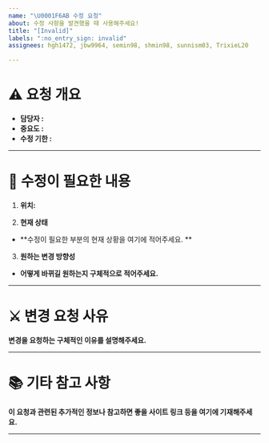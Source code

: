 ```yaml
---
name: "\U0001F6AB 수정 요청"
about: 수정 사항을 발견했을 때 사용해주세요!
title: "[Invalid]"
labels: ":no_entry_sign: invalid"
assignees: hgh1472, jbw9964, semin98, shmin98, sunnism03, TrixieL20

---
```


# ⚠ 요청 개요

- **담당자 :** 
- **중요도 :**
- **수정 기한 :** 

---

# 📑 수정이 필요한 내용

1. **위치:** 

2. **현재 상태** 

- **수정이 필요한 부분의 현재 상황을 여기에 적어주세요. **

3. **원하는 변경 방향성** 

- **어떻게 바뀌길 원하는지 구체적으로 적어주세요.**

---

# ⚔ 변경 요청 사유

**변경을 요청하는 구체적인 이유를 설명해주세요.**

---

# 📚 기타 참고 사항

**이 요청과 관련된 추가적인 정보나 참고하면 좋을 사이트 링크 등을 여기에 기재해주세요.**

---
